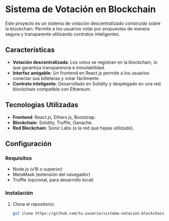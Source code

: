 # Sistema de Votación en Blockchain

Este proyecto es un sistema de votación descentralizado construido sobre la blockchain. Permite a los usuarios votar por propuestas de manera segura y transparente utilizando contratos inteligentes.

## Características

- **Votación descentralizada**: Los votos se registran en la blockchain, lo que garantiza transparencia e inmutabilidad.
- **Interfaz amigable**: Un frontend en React.js permite a los usuarios conectar sus billeteras y votar fácilmente.
- **Contrato inteligente**: Desarrollado en Solidity y desplegado en una red blockchain compatible con Ethereum.

## Tecnologías Utilizadas

- **Frontend**: React.js, Ethers.js, Bootstrap.
- **Blockchain**: Solidity, Truffle, Ganache.
- **Red Blockchain**: Sonic Labs (o la red que hayas utilizado).

## Configuración

### Requisitos

- Node.js (v16 o superior)
- MetaMask (extensión del navegador)
- Truffle (opcional, para desarrollo local)

### Instalación

1. Clona el repositorio:
   ```bash
   git clone https://github.com/tu-usuario/sistema-votacion-blockchain.git
